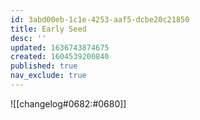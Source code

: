 ```yaml
---
id: 3abd00eb-1c1e-4253-aaf5-dcbe20c21850
title: Early Seed
desc: ''
updated: 1636743874675
created: 1604539200840
published: true
nav_exclude: true
---
```


![[changelog#0682:#0680]]

